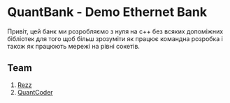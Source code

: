 # QuantBank - Demo Ethernet Bank
Привіт, цей банк ми розробляємо з нуля на c++ без всяких допоміжних бібліотек для того щоб більш зрозуміти як працює командна розробка і також як працюють мережі на рівні сокетів.
## Team
 1. [Rezz](https://github.com/Rezz135)
 2. [QuantCoder](https://github.com/quantprogramer)
